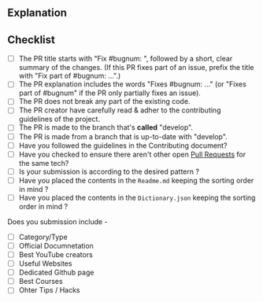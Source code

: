 ## Explanation
<!--
  - Explain what your PR does. If this PR fixes an existing bug, please include
  - "Fixes #bugnum:" in the explanation so that GitHub can auto-close the issue
  - when this PR is merged.
  -->

## Checklist
<!-- Please tick the relevant boxes by putting an "x" in them. -->

- [ ] The PR title starts with "Fix #bugnum: ", followed by a short, clear summary of the changes. (If this PR fixes part of an issue, prefix the title with "Fix part of #bugnum: ...".)
- [ ] The PR explanation includes the words "Fixes #bugnum: ..." (or "Fixes part of #bugnum" if the PR only partially fixes an issue).
- [ ] The PR does not break any part of the existing code.
- [ ] The PR creator have carefully read & adher to the contributing guidelines of the project.
- [ ] The PR is made to the branch that's **called** "develop".
- [ ] The PR is made from a branch that is up-to-date with "develop".
- [ ] Have you followed the guidelines in the Contributing document?
- [ ] Have you checked to ensure there aren't other open [Pull Requests](https://github.com/CSwala/awesome-computer-science/pulls) for the same tech?
- [ ] Is your submission is according to the desired pattern ?
- [ ] Have you placed the contents in the `Readme.md` keeping the sorting order in mind ?
- [ ] Have you placed the contents in the `Dictionary.json` keeping the sorting order in mind ?

Does you submission include -

- [ ]	Category/Type
- [ ]	Official Documnetation  
- [ ]	Best YouTube creators  
- [ ]	Useful Websites  
- [ ]	Dedicated Github page 
- [ ]	Best Courses  
- [ ]	Ohter Tips / Hacks 
